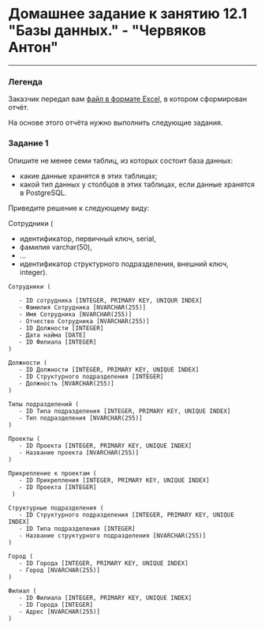 # Домашнее задание к занятию 12.1 "Базы данных." - "Червяков Антон"


---
### Легенда

Заказчик передал вам [файл в формате Excel](https://github.com/netology-code/sdb-homeworks/blob/main/resources/hw-12-1.xlsx), в котором сформирован отчёт. 

На основе этого отчёта нужно выполнить следующие задания.

### Задание 1

Опишите не менее семи таблиц, из которых состоит база данных:

- какие данные хранятся в этих таблицах;
- какой тип данных у столбцов в этих таблицах, если данные хранятся в PostgreSQL.

Приведите решение к следующему виду:

Сотрудники (

- идентификатор, первичный ключ, serial,
- фамилия varchar(50),
- ...
- идентификатор структурного подразделения, внешний ключ, integer).

```
Сотрудники (
   
   - ID сотрудника [INTEGER, PRIMARY KEY, UNIQUR INDEX]
   - Фамилия Сотрудника [NVARCHAR(255)]
   - Имя Сотрудника [NVARCHAR(255)]
   - Отчество Сотрудника [NVARCHAR(255)]
   - ID Должности [INTEGER]
   - Дата найма [DATE]
   - ID Филиала [INTEGER]
)

Должности (
   - ID Должности [INTEGER, PRIMARY KEY, UNIQUE INDEX]
   - ID Структурного подразделения [INTEGER]
   - Должность [NVARCHAR(255)]
)

Типы подразделений (
   - ID Типа подразделения [INTEGER, PRIMARY KEY, UNIQUE INDEX]
   - Тип подразделения [NVARCHAR(255)]
)

Проекты (
   - ID Проекта [INTEGER, PRIMARY KEY, UNIQUE INDEX]
   - Название проекта [NVARCHAR(255)]
)

Прикрепление к проектам (
   - ID Прикрепления [INTEGER, PRIMARY KEY, UNIQUE INDEX]
   - ID Проекта [INTEGER]
 )

Структурные подразделения (
   - ID Структурного подразделения [INTEGER, PRIMARY KEY, UNIQUE INDEX]
   - ID Типа подразделения [INTEGER]
   - Название структурного подразделения [NVARCHAR(255)]
)

Город (
   - ID Города [INTEGER, PRIMARY KEY, UNIQUE INDEX]
   - Город [NVARCHAR(255)]
)

Филиал (
   - ID Филиала [INTEGER, PRIMARY KEY, UNIQUE INDEX]
   - ID Города [INTEGER]
   - Адреc [NVARCHAR(255)]
)

```
